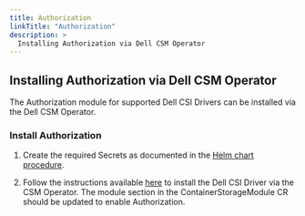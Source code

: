 ```yaml
---
title: Authorization
linkTitle: "Authorization"
description: >
  Installing Authorization via Dell CSM Operator
---
```


## Installing Authorization via Dell CSM Operator

The Authorization module for supported Dell CSI Drivers can be installed via the Dell CSM Operator.

### Install Authorization

1. Create the required Secrets as documented in the [Helm chart procedure](../../../../authorization/deployment/#configuring-a-dell-csi-driver).

2. Follow the instructions available [here](../../drivers/powerscale/#install-driver) to install the Dell CSI Driver via the CSM Operator. The module section in the ContainerStorageModule CR should be updated to enable Authorization.